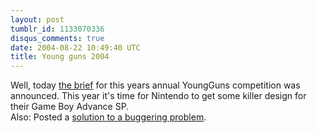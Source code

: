 ```yaml
---
layout: post
tumblr_id: 1133070336
disqus_comments: true
date: 2004-08-22 10:49:40 UTC
title: Young guns 2004
---
```


Well, today <a href="http://www.ygaward.com/2004brief.asp" target="_blank">the brief</a> for this years annual YoungGuns competition was announced. This year it's time for Nintendo to get some killer design for their Game Boy Advance SP.
<br/>
Also: Posted a <a href="/doc/unknown_class_using_x_instead.xhtml">solution to a buggering problem</a>.
